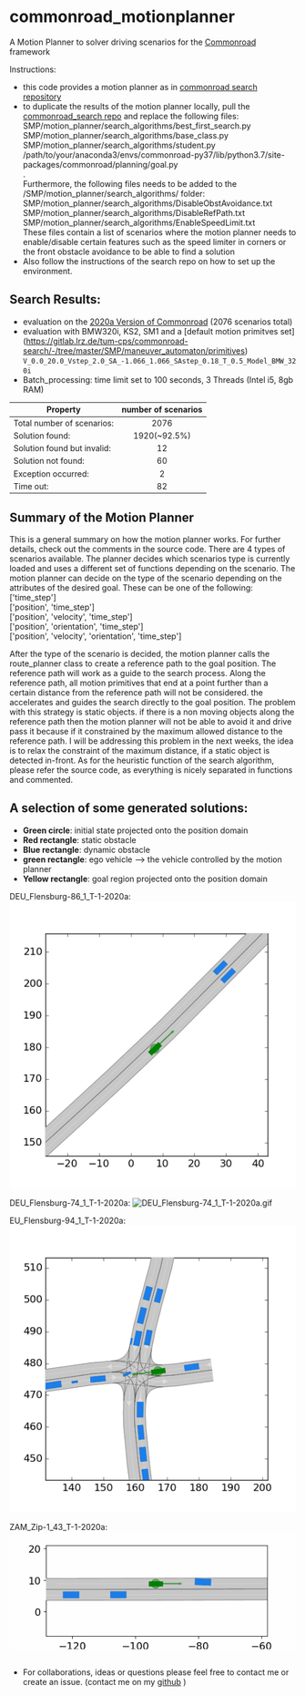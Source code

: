 
# commonroad_motionplanner
A Motion Planner to solver driving scenarios for the [Commonroad](https://commonroad.in.tum.de/)  framework  

Instructions: 
- this code provides a motion planner as in  [commonroad search repository](https://gitlab.lrz.de/tum-cps/commonroad-search/) 
- to duplicate the results of the motion planner locally, pull the [commonroad_search repo](https://gitlab.lrz.de/tum-cps/commonroad-search/) and replace the  following files:
SMP/motion_planner/search_algorithms/best_first_search.py  
SMP/motion_planner/search_algorithms/base_class.py  
SMP/motion_planner/search_algorithms/student.py  
/path/to/your/anaconda3/envs/commonroad-py37/lib/python3.7/site-packages/commonroad/planning/goal.py  
.  
Furthermore, the following files needs to be added to the /SMP/motion_planner/search_algorithms/ folder:  
SMP/motion_planner/search_algorithms/DisableObstAvoidance.txt  
SMP/motion_planner/search_algorithms/DisableRefPath.txt  
SMP/motion_planner/search_algorithms/EnableSpeedLimit.txt  
These files contain a list of scenarios where the motion planner needs to enable/disable certain features such as the speed limiter in corners or the front obstacle avoidance to be able to find a solution  
- Also follow the instructions of the search repo on how to set up the environment. 


## Search Results:
- evaluation on the [2020a Version of Commonroad](https://gitlab.lrz.de/tum-cps/commonroad-scenarios) (2076 scenarios total)
- evaluation with BMW320i, KS2, SM1 and a [default motion primitves set] (https://gitlab.lrz.de/tum-cps/commonroad-search/-/tree/master/SMP/maneuver_automaton/primitives) ```V_0.0_20.0_Vstep_2.0_SA_-1.066_1.066_SAstep_0.18_T_0.5_Model_BMW_320i```
- Batch_processing: time limit set to 100 seconds, 3 Threads (Intel i5, 8gb RAM)

|Property  |    number of scenarios|
| ------------- |:-------------:|
|Total number of scenarios:  	  |      2076|
|Solution found:               	|      1920(~92.5%)|
|Solution found but invalid:   	|        12|
|Solution not found:           	|        60|
|Exception occurred:            |         2|
|Time out:                     	|        82|


## Summary of the Motion Planner 

This is a general summary on how the motion planner works. For further details, check out the comments in the source code. 
There are 4 types of scenarios available. The planner decides which scenarios type is currently loaded and uses a different set of functions depending on the scenario. 
The motion planner can decide on the type of the scenario depending on the attributes of the desired goal. These can be one of the following:  
['time_step']  
['position', 'time_step']  
['position', 'velocity', 'time_step']  
['position', 'orientation', 'time_step']  
['position', 'velocity', 'orientation', 'time_step']  

After the type of the scenario is decided, the motion planner calls the route_planner class to create a reference path to the goal position. The reference path will work as a guide to the search process. Along the reference path, all motion primitives that end at a point further than a certain distance from the reference path will not be considered. the accelerates and guides the search directly to the goal position. The problem with this strategy is static objects. if there is a non moving objects along the reference path then the motion planner will not be able to avoid it and drive pass it because if it constrained by the maximum allowed distance to the reference path. I will be addressing this problem in the next weeks, the idea is to relax the constraint of the maximum distance, if a static object is detected in-front. 
As for the heuristic function of the search algorithm, please refer the source code, as everything is nicely separated in functions and commented.


## A selection of some generated solutions:

-   **Green circle**: initial state projected onto the position domain
-   **Red rectangle**: static obstacle
-   **Blue rectangle**: dynamic obstacle
-   **green rectangle**: ego vehicle --> the vehicle controlled by the motion planner
-   **Yellow rectangle**: goal region projected onto the position domain

DEU_Flensburg-86_1_T-1-2020a:
![](/solution_gifs/DEU_Flensburg-86_1_T-1-2020a.gif  " DEU_Flensburg-86_1_T-1-2020a.gif")

DEU_Flensburg-74_1_T-1-2020a:
![](/solution_gifs/DEU_Flensburg-74_1_T-1-2020a.gif  " DEU_Flensburg-74_1_T-1-2020a.gif")

EU_Flensburg-94_1_T-1-2020a:
![](/solution_gifs/EU_Flensburg-94_1_T-1-2020a.gif  " EU_Flensburg-94_1_T-1-2020a.gif")

ZAM_Zip-1_43_T-1-2020a:
![](/solution_gifs/ZAM_Zip-1_43_T-1-2020a.gif  " ZAM_Zip-1_43_T-1-2020a.gif")


##
- For collaborations, ideas or questions please feel free to contact me or create an issue. (contact me on my [github](https://github.com/ma-abdellaoui) )
